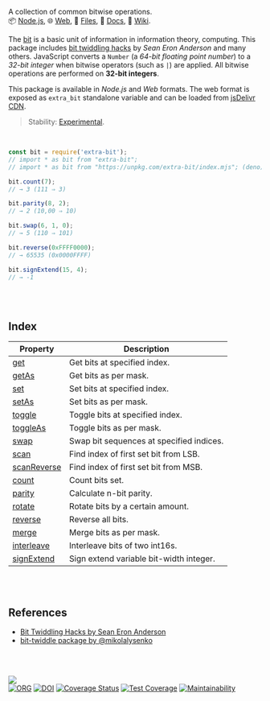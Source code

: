 A collection of common bitwise operations.<br>
📦 [Node.js](https://www.npmjs.com/package/extra-bit),
🌐 [Web](https://www.npmjs.com/package/extra-bit.web),
📜 [Files](https://unpkg.com/extra-bit/),
📰 [Docs](https://nodef.github.io/extra-bit/),
📘 [Wiki](https://github.com/nodef/extra-bit/wiki/).

The [bit] is a basic unit of information in information theory, computing. This
package includes [bit twiddling hacks] by *Sean Eron Anderson* and many others.
JavaScript converts a `Number` (a *64-bit floating point number*) to a *32-bit*
*integer* when bitwise operators (such as `|`) are applied. All bitwise operations
are performed on **32-bit integers**.

This package is available in *Node.js* and *Web* formats. The web format
is exposed as `extra_bit` standalone variable and can be loaded from
[jsDelivr CDN].

> Stability: [Experimental](https://www.youtube.com/watch?v=L1j93RnIxEo).

[bit]: https://en.wikipedia.org/wiki/Bit
[bit twiddling hacks]: https://graphics.stanford.edu/~seander/bithacks.html
[jsDelivr CDN]: https://cdn.jsdelivr.net/npm/extra-bit.web/index.js

<br>

```javascript
const bit = require('extra-bit');
// import * as bit from "extra-bit";
// import * as bit from "https://unpkg.com/extra-bit/index.mjs"; (deno)

bit.count(7);
// → 3 (111 ⇒ 3)

bit.parity(8, 2);
// → 2 (10,00 ⇒ 10)

bit.swap(6, 1, 0);
// → 5 (110 ⇒ 101)

bit.reverse(0xFFFF0000);
// → 65535 (0x0000FFFF)

bit.signExtend(15, 4);
// → -1
```

<br>
<br>


## Index

| Property | Description |
|  ----  |  ----  |
| [get] | Get bits at specified index. |
| [getAs] | Get bits as per mask. |
| [set] | Set bits at specified index. |
| [setAs] | Set bits as per mask. |
| [toggle] | Toggle bits at specified index. |
| [toggleAs] | Toggle bits as per mask. |
| [swap] | Swap bit sequences at specified indices. |
| [scan] | Find index of first set bit from LSB. |
| [scanReverse] | Find index of first set bit from MSB. |
| [count] | Count bits set. |
| [parity] | Calculate n-bit parity. |
| [rotate] | Rotate bits by a certain amount. |
| [reverse] | Reverse all bits. |
| [merge] | Merge bits as per mask. |
| [interleave] | Interleave bits of two int16s. |
| [signExtend] | Sign extend variable bit-width integer. |

<br>
<br>


## References

- [Bit Twiddling Hacks by Sean Eron Anderson](https://graphics.stanford.edu/~seander/bithacks.html)
- [bit-twiddle package by @mikolalysenko](https://www.npmjs.com/package/bit-twiddle)

<br>
<br>


[![](https://img.youtube.com/vi/4Yy0pPTrHlk/maxresdefault.jpg)](https://www.youtube.com/watch?v=4Yy0pPTrHlk)<br>
[![ORG](https://img.shields.io/badge/org-nodef-green?logo=Org)](https://nodef.github.io)
[![DOI](https://zenodo.org/badge/249481796.svg)](https://zenodo.org/badge/latestdoi/249481796)
[![Coverage Status](https://coveralls.io/repos/github/nodef/extra-bit/badge.svg)](https://coveralls.io/github/nodef/extra-bit)
[![Test Coverage](https://api.codeclimate.com/v1/badges/fa297c53c53f4e01bce8/test_coverage)](https://codeclimate.com/github/nodef/extra-bit/test_coverage)
[![Maintainability](https://api.codeclimate.com/v1/badges/fa297c53c53f4e01bce8/maintainability)](https://codeclimate.com/github/nodef/extra-bit/maintainability)


[get]: https://github.com/nodef/extra-bit/wiki/get
[getAs]: https://github.com/nodef/extra-bit/wiki/getAs
[set]: https://github.com/nodef/extra-bit/wiki/set
[setAs]: https://github.com/nodef/extra-bit/wiki/setAs
[toggle]: https://github.com/nodef/extra-bit/wiki/toggle
[toggleAs]: https://github.com/nodef/extra-bit/wiki/toggleAs
[swap]: https://github.com/nodef/extra-bit/wiki/swap
[scan]: https://github.com/nodef/extra-bit/wiki/scan
[scanReverse]: https://github.com/nodef/extra-bit/wiki/scanReverse
[count]: https://github.com/nodef/extra-bit/wiki/count
[parity]: https://github.com/nodef/extra-bit/wiki/parity
[rotate]: https://github.com/nodef/extra-bit/wiki/rotate
[reverse]: https://github.com/nodef/extra-bit/wiki/reverse
[merge]: https://github.com/nodef/extra-bit/wiki/merge
[interleave]: https://github.com/nodef/extra-bit/wiki/interleave
[signExtend]: https://github.com/nodef/extra-bit/wiki/signExtend
